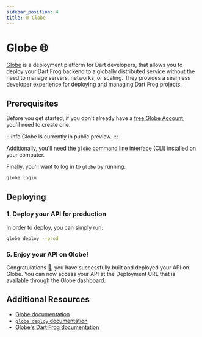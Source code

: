 ```yaml
---
sidebar_position: 4
title: 🌐 Globe
---
```


# Globe 🌐

[Globe](https://globe.dev/) is a deployment platform for Dart developers, that allows you to deploy your Dart Frog backend to a globally distributed service without the need to manage servers, networks, or scaling. They provides a seamless developer experience for deploying and managing Dart Frog projects.

## Prerequisites

Before you get started, if you don't already have a [free Globe Account](https://globe.dev/login), you'll need to create one.

:::info
Globe is currently in public preview.
:::

Additionally, you'll need the [`globe` command line interface (CLI)](https://docs.globe.dev/cli#installation) installed on your computer.

Finally, you'll want to log in to `globe` by running:

```bash
globe login
```

## Deploying

### 1. Deploy your API for production

In order to deploy, you can simply run:

```bash
globe deploy --prod
```

### 5. Enjoy your API on Globe!  

Congratulations 🎉, you have successfully built and deployed your API on Globe. You can now access your API at the Deployment URL that is available through the Globe dashboard.

## Additional Resources

- [Globe documentation](https://docs.globe.dev/)
- [`globe deploy` documentation](https://docs.globe.dev/cli/commands/deploy)
- [Globe's Dart Frog documentation](https://docs.globe.dev/frameworks/dart-frog)
